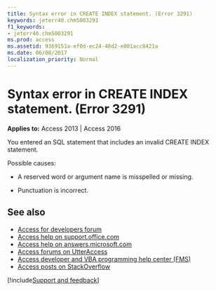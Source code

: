 ```yaml
---
title: Syntax error in CREATE INDEX statement. (Error 3291)
keywords: jeterr40.chm5003291
f1_keywords:
- jeterr40.chm5003291
ms.prod: access
ms.assetid: 9369151a-ef0d-ec24-48d2-e001acc8421a
ms.date: 06/08/2017
localization_priority: Normal
---
```



# Syntax error in CREATE INDEX statement. (Error 3291)

  

**Applies to:** Access 2013 | Access 2016

You entered an SQL statement that includes an invalid CREATE INDEX statement.

Possible causes:


- A reserved word or argument name is misspelled or missing.
    
- Punctuation is incorrect.
    

## See also

- [Access for developers forum](https://social.msdn.microsoft.com/Forums/office/home?forum=accessdev)
- [Access help on support.office.com](https://support.office.com/search/results?query=Access)
- [Access help on answers.microsoft.com](https://answers.microsoft.com/)
- [Access forums on UtterAccess](https://www.utteraccess.com/forum/index.php?act=idx)
- [Access developer and VBA programming help center (FMS)](https://www.fmsinc.com/MicrosoftAccess/developer/)
- [Access posts on StackOverflow](https://stackoverflow.com/questions/tagged/ms-access)

[!include[Support and feedback](~/includes/feedback-boilerplate.md)]